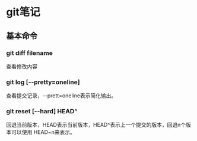 # git笔记

## 基本命令

### git diff filename

查看修改内容

### git log [--pretty=oneline]

查看提交记录，--prett=oneline表示简化输出。

### git reset [--hard] HEAD^

回退当前版本，HEAD表示当前版本，HEAD^表示上一个提交的版本，回退n个版本可以使用 HEAD~n来表示。
